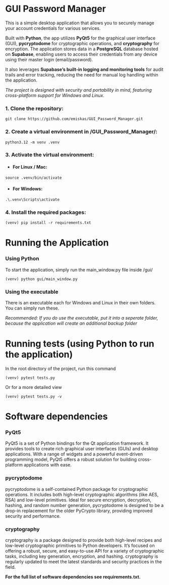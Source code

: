 GUI Password Manager
===
This is a simple desktop application that allows you to securely manage your account credentials for various services.

Built with **Python**, the app utilizes **PyQt5** for the graphical user interface (GUI), **pycryptodome** for cryptographic operations, and **cryptography** for encryption. The application stores data in a **PostgreSQL** database hosted on **Supabase**, enabling users to access their credentials from any device using their master login (email/password).

It also leverages **Supabase’s built-in logging and monitoring tools** for audit trails and error tracking, reducing the need for manual log handling within the application.

*The project is designed with security and portability in mind, featuring cross-platform support for Windows and Linux.*

### 1. Clone the repository:
```
git clone https://github.com/emiskas/GUI_Password_Manager.git
```

### 2. Create a virtual environment in /GUI_Password_Manager/:
```
python3.12 -m venv .venv
```

### 3. Activate the virtual environment:

- #### For Linux / Mac:
```
source .venv/bin/activate
```

- #### For Windows:
```
.\.venv\Scripts\activate
```

### 4. Install the required packages:
```
(venv) pip install -r requirements.txt
```

Running the Application
===
### Using Python
To start the application, simply run the main_window.py file inside /gui/

```
(venv) python gui/main_window.py
```

### Using the executable
There is an executable each for Windows and Linux in their own folders. You can simply run these. 

*Recommended: If you do use the executable, put it into a seperate folder, because the application will create an additional backup folder*

Running tests (using Python to run the application)
===

In the root directory of the project, run this command
```
(venv) pytest tests.py
```

Or for a more detailed view
```
(venv) pytest tests.py -v
```

Software dependencies
===

### PyQt5
PyQt5 is a set of Python bindings for the Qt application framework. It provides tools to create rich graphical user interfaces (GUIs) and desktop applications. With a range of widgets and a powerful event-driven programming model, PyQt5 offers a robust solution for building cross-platform applications with ease.

### pycryptodome
pycryptodome is a self-contained Python package for cryptographic operations. It includes both high-level cryptographic algorithms (like AES, RSA) and low-level primitives. Ideal for secure encryption, decryption, hashing, and random number generation, pycryptodome is designed to be a drop-in replacement for the older PyCrypto library, providing improved security and performance.

### cryptography
cryptography is a package designed to provide both high-level recipes and low-level cryptographic primitives to Python developers. It’s focused on offering a robust, secure, and easy-to-use API for a variety of cryptographic tasks, including key generation, encryption, and hashing. cryptography is regularly updated to meet the latest standards and security practices in the field.

**For the full list of software dependencies see requirements.txt.**

